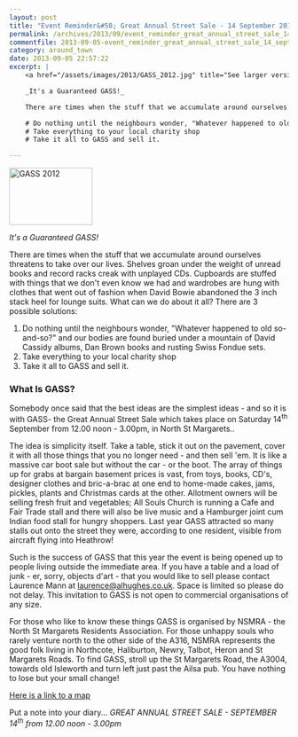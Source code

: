 ```yaml
---
layout: post
title: "Event Reminder&#58; Great Annual Street Sale - 14 September 2013"
permalink: /archives/2013/09/event_reminder_great_annual_street_sale_14_septemb.html
commentfile: 2013-09-05-event_reminder_great_annual_street_sale_14_septemb
category: around_town
date: 2013-09-05 22:57:22
excerpt: |
    <a href="/assets/images/2013/GASS_2012.jpg" title="See larger version of - GASS 2012"><img src="/assets/images/2013/GASS_2012_thumb.jpg" width="150" height="103" alt="GASS 2012" class="photo right" /></a>

    _It's a Guaranteed GASS!_

    There are times when the stuff that we accumulate around ourselves threatens to take over our lives. Shelves groan under the weight of unread books and record racks creak with unplayed CDs. Cupboards are stuffed with things that we don't even know we had and wardrobes are hung with clothes that went out of fashion when David Bowie abandoned the 3 inch stack heel for lounge suits. What can we do about it all? There are 3 possible solutions:

    # Do nothing until the neighbours wonder, "Whatever happened to old so-and-so?" and our bodies are found buried under a mountain of David Cassidy albums, Dan Brown books and rusting Swiss Fondue sets.
    # Take everything to your local charity shop
    # Take it all to GASS and sell it.

---
```


<a href="/assets/images/2013/GASS_2012.jpg" title="See larger version of - GASS 2012"><img src="/assets/images/2013/GASS_2012_thumb.jpg" width="150" height="103" alt="GASS 2012" class="photo right" /></a>

*It's a Guaranteed GASS!*

There are times when the stuff that we accumulate around ourselves threatens to take over our lives. Shelves groan under the weight of unread books and record racks creak with unplayed CDs. Cupboards are stuffed with things that we don't even know we had and wardrobes are hung with clothes that went out of fashion when David Bowie abandoned the 3 inch stack heel for lounge suits. What can we do about it all? There are 3 possible solutions:

1.  Do nothing until the neighbours wonder, "Whatever happened to old so-and-so?" and our bodies are found buried under a mountain of David Cassidy albums, Dan Brown books and rusting Swiss Fondue sets.
2.  Take everything to your local charity shop
3.  Take it all to GASS and sell it.

### What Is GASS?

Somebody once said that the best ideas are the simplest ideas - and so it is with GASS- the Great Annual Street Sale which takes place on Saturday 14<sup>th</sup> September from 12.00 noon - 3.00pm, in North St Margarets..

The idea is simplicity itself. Take a table, stick it out on the pavement, cover it with all those things that you no longer need - and then sell 'em. It is like a massive car boot sale but without the car - or the boot. The array of things up for grabs at bargain basement prices is vast, from toys, books, CD's, designer clothes and bric-a-brac at one end to home-made cakes, jams, pickles, plants and Christmas cards at the other. Allotment owners will be selling fresh fruit and vegetables; All Souls Church is running a Cafe and Fair Trade stall and there will also be live music and a Hamburger joint cum Indian food stall for hungry shoppers. Last year GASS attracted so many stalls out onto the street they were, according to one resident, visible from aircraft flying into Heathrow!

Such is the success of GASS that this year the event is being opened up to people living outside the immediate area. If you have a table and a load of junk - er, sorry, objects d'art - that you would like to sell please contact Laurence Mann at <laurence@alhughes.co.uk>. Space is limited so please do not delay. This invitation to GASS is not open to commercial organisations of any size.

For those who like to know these things GASS is organised by NSMRA - the North St Margarets Residents Association. For those unhappy souls who rarely venture north to the other side of the A316, NSMRA represents the good folk living in Northcote, Haliburton, Newry, Talbot, Heron and St Margarets Roads. To find GASS, stroll up the St Margarets Road, the A3004, towards old Isleworth and turn left just past the Ailsa pub. You have nothing to lose but your small change!

[Here is a link to a map](https://www.google.co.uk/maps/preview#!data=!1m4!1m3!1d18282!2d-0.323024!3d51.460344)

Put a note into your diary... *GREAT ANNUAL STREET SALE - SEPTEMBER 14<sup>th</sup> from 12.00 noon - 3.00pm*

